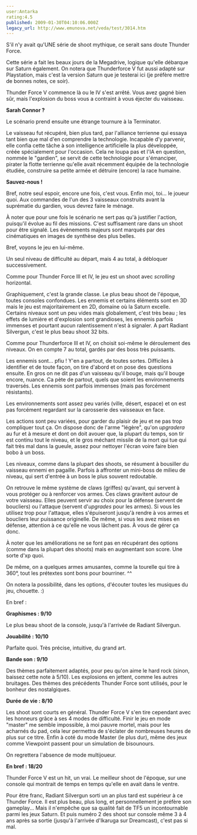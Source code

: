 ```yaml
---
user:Antarka
rating:4.5
published: 2009-01-30T04:10:06.000Z
legacy_url: http://www.emunova.net/veda/test/3014.htm
---
```

S'il n'y avait qu'UNE série de shoot mythique, ce serait sans doute Thunder Force.  

  

Cette série a fait les beaux jours de la Megadrive, logique qu'elle débarque sur Saturn également. On notera que Thunderforce V fut aussi adapté sur Playstation, mais c'est la version Saturn que je testerai ici (je préfère mettre de bonnes notes, ce soir).  

  

Thunder Force V commence là ou le IV s'est arrêté. Vous avez gagné bien sûr, mais l'explosion du boss vous a contraint à vous éjecter du vaisseau.  

  

**Sarah Connor ?**  

  

Le scénario prend ensuite une étrange tournure à la Terminator.  

  

Le vaisseau fut récupéré, bien plus tard, par l'alliance terrienne qui essaya tant bien que mal d'en comprendre la technologie. Incapable d'y parvenir, elle confia cette tâche à son intelligence artificielle la plus développée, créée spécialement pour l'occasion. Cela ne loupa pas et l'IA en question, nommée le "gardien", se servit de cette technologie pour s'émanciper, pirater la flotte terrienne qu'elle avait récemment équipée de la technologie étudiée, construire sa petite armée et détruire (encore) la race humaine.  

  

**Sauvez-nous !**  

  

Bref, notre seul espoir, encore une fois, c'est vous. Enfin moi, toi... le joueur quoi. Aux commandes de l'un des 3 vaisseaux construits avant la suprématie du gardien, vous devrez faire le ménage.  

  

À noter que pour une fois le scénario ne sert pas qu'à justifier l'action, puisqu'il évolue au fil des missions. C'est suffisament rare dans un shoot pour être signalé. Les évènements majeurs sont marqués par des cinématiques en images de synthèse des plus belles.  

  

Bref, voyons le jeu en lui-même.  

  

Un seul niveau de difficulté au départ, mais 4 au total, à débloquer successivement.  

  

Comme pour Thunder Force III et IV, le jeu est un shoot avec _scrolling_ horizontal.  

  

Graphiquement, c'est la grande classe. Le plus beau shoot de l'époque, toutes consoles confondues. Les ennemis et certains éléments sont en 3D mais le jeu est majoritairement en 2D, domaine où la Saturn excelle. Certains niveaux sont un peu vides mais globalement, c'est très beau ; les effets de lumière et d'explosion sont grandioses, les ennemis parfois immenses et pourtant aucun ralentissement n'est à signaler. A part Radiant Silvergun, c'est le plus beau shoot 32 bits.  

  

Comme pour Thunderforce III et IV, on choisit soi-même le déroulement des niveaux. On en compte 7 au total, gardés par des boss très puissants.  

  

Les ennemis sont... pfiu ! Y'en a partout, de toutes sortes. Difficiles à identifier et de toute façon, on tire d'abord et on pose des questions ensuite. En gros on ne dit pas d'un vaisseau qu'il bouge, mais qu'il bouge encore, nuance. Ca pète de partout, quels que soient les environnements traversés. Les ennemis sont parfois immenses (mais pas forcément résistants).  

Les environnements sont assez peu variés (ville, désert, espace) et on est pas forcément regardant sur la carosserie des vaisseaux en face.  

  

Les actions sont peu variées, pour garder du plaisir de jeu et ne pas trop compliquer tout ça. On dispose donc de l'arme "légère", qu'on _upgradera_ au fur et à mesure et dont on doit avouer que, la plupart du temps, son tir est continu tout le niveau, et le gros méchant missile de la mort qui tue qui fait très mal dans la gueule, assez pour nettoyer l'écran voire faire bien bobo à un boss.  

  

Les niveaux, comme dans la plupart des shoots, se résument à bousiller du vaisseau ennemi en pagaille. Parfois à affronter un mini-boss de milieu de niveau, qui sert d'entrée à un boss le plus souvent redoutable.  

  

On retrouve le même système de claws (griffes) qu'avant, qui servent à vous protéger ou à renforcer vos armes. Ces claws gravitent autour de votre vaisseau. Elles peuvent servir au choix pour la défense (servent de boucliers) ou l'attaque (servent d'_upgrades_ pour les armes). Si vous les utilisez trop pour l'attaque, elles s'épuiseront jusqu'à rendre à vos armes et boucliers leur puissance originelle. De même, si vous les avez mises en défense, attention à ce qu'elle ne vous lâchent pas. À vous de gérer ça donc.  

  

À noter que les améliorations ne se font pas en récupérant des options (comme dans la plupart des shoots) mais en augmentant son score. Une sorte d'xp quoi.  

  

De même, on a quelques armes amusantes, comme la tourelle qui tire à 360°, tout les prétextes sont bons pour bourriner. ^^  

  

On notera la possibilité, dans les options, d'écouter toutes les musiques du jeu, chouette. :)  

  

En bref :  

  

**Graphismes : 9/10**  

Le plus beau shoot de la console, jusqu'à l'arrivée de Radiant Silvergun.  

  

**Jouabilité : 10/10**  

Parfaite quoi. Très précise, intuitive, du grand art.  

  

**Bande son : 9/10**  

Des thèmes parfaitement adaptés, pour peu qu'on aime le hard rock (sinon, baissez cette note à 5/10). Les explosions en jettent, comme les autres bruitages. Des thèmes des précédents Thunder Force sont utilisés, pour le bonheur des nostalgiques.  

  

**Durée de vie : 8/10**  

  

Les shoot sont courts en général. Thunder Force V s'en tire cependant avec les honneurs grâce à ses 4 modes de difficulté. Finir le jeu en mode "master" me semble impossible, à moi pauvre mortel, mais pour les acharnés du pad, cela leur permettra de s'éclater de nombreuses heures de plus sur ce titre. Enfin à coté du mode Master (le plus dur), même des jeux comme Viewpoint passent pour un simulation de bisounours.  

  

On regrettera l'absence de mode multijoueur.  

  

**En bref : 18/20**  

  

Thunder Force V est un hit, un vrai. Le meilleur shoot de l'époque, sur une console qui montrait de temps en temps qu'elle en avait dans le ventre.  

  

Pour être franc, Radiant Silvergun sorti un an plus tard est supérieur à ce Thunder Force. Il est plus beau, plus long, et personnellement je préfère son gameplay... Mais il n'empêche que sa qualité fait de TF5 un incontournable parmi les jeux Saturn. Et puis numéro 2 des shoot sur console même 3 à 4 ans après sa sortie (jusqu'à l'arrivée d'Ikaruga sur Dreamcast), c'est pas si mal.